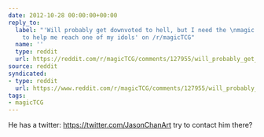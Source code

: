 ```yaml
---
date: 2012-10-28 00:00:00+00:00
reply_to:
  label: "'Will probably get downvoted to hell, but I need the \nmagic of the internet
    to help me reach one of my idols' on /r/magicTCG"
  name: ''
  type: reddit
  url: https://reddit.com/r/magicTCG/comments/127955/will_probably_get_downvoted_to_hell_but_i_need/
source: reddit
syndicated:
- type: reddit
  url: https://www.reddit.com/r/magicTCG/comments/127955/will_probably_get_downvoted_to_hell_but_i_need/c6sub2l/
tags:
- magicTCG
---
```


He has a twitter: https://twitter.com/JasonChanArt try to contact him there?